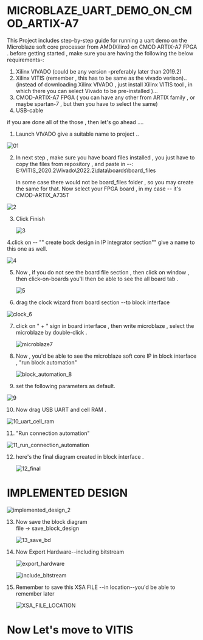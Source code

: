 # MICROBLAZE_UART_DEMO_ON_CMOD_ARTIX-A7
This Project includes step-by-step guide for running a uart demo on the Microblaze soft core processor from AMD(Xilinx) on CMOD ARTIX-A7 FPGA .
before getting started , make sure you are having the following the below requirements-:
1. Xilinx VIVADO (could be any version -preferably later than 2019.2)
2. Xilinx VITIS  (remember , this has to be same as the vivado verison)..
   (instead of downloading Xilinx VIVADO , just install Xilinx VITIS tool , in which there you can select Vivado to be pre-installed )...
3. CMOD-ARTIX-A7 FPGA ( you can have any other from ARTIX family , or maybe spartan-7 , but then you have to select the same)
4. USB-cable

  if you are done all of the those , then let's go ahead .... 

1. Launch VIVADO
   give a suitable name to project ..
   
![01](./01.jpg)


2. In next step , make sure you have board files installed , you just have to copy the
    files from repository , and paste in --: E:\VITIS_2020.2\Vivado\2022.2\data\boards\board_files


   in some case there would not be board_files folder , so you may create the same for that.
   Now select your FPGA board , in my case -- it's CMOD-ARTIX_A735T
   
![2](./2.jpg)

3. Click Finish

   ![3](./3.jpg)

4.click on -- "" create bock design in IP integrator section""
  give a name to this one as well.
  
  ![4](./4.jpg)

5. Now , if you do not see the board file section , then click on window , then click-on-boards
   you'll then be able to see the all board tab .


   
   ![5](./5.jpg)

6. drag the clock wizard from board section --to block interface

  ![clock_6](./clock_6.jpg)


7. click on " + " sign in board interface , then write microblaze , select the microblaze by
   double-click .

   ![microblaze7](./microblaze7.jpg)

 8. Now  , you'd be able to see the microblaze soft core IP in block interface ,
     "run block automation"

     ![block_automation_8](./block_automation_8.jpg)

9.   set the following parameters as default.

   ![9](./9.jpg)

 10. Now drag USB UART and cell RAM .

   ![10_uart_cell_ram](./10_uart_cell_ram.jpg)

11.  "Run connection automation"

  ![11_run_connection_automation](./11_run_connection_automation.jpg)

12. here's the final diagram created in block interface .

     ![12_final](./12_final.jpg)

   # IMPLEMENTED DESIGN
    
   ![implemented_design_2](./implemented_design_2.jpg)

 13. Now save the block diagram    
     file -> save_block_design

     ![13_save_bd](./13_save_bd.jpg)

 14. Now Export Hardware--including bitstream
          
      ![export_hardware](./export_hardware.jpg)

      ![include_bitstream](./include_bitstream.jpg)

15. Remember to save this XSA FILE --in location--you'd be able to remember later

      ![XSA_FILE_LOCATION](./XSA_FILE_LOCATION.jpg)

 # Now Let's move to VITIS
 
    

   
   


